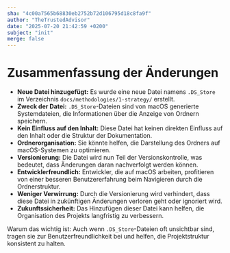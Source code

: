 ```yaml
---
sha: "4c00a7565b68830eb2752b72d106795d18c8fa9f"
author: "TheTrustedAdvisor"
date: "2025-07-20 21:42:59 +0200"
subject: "init"
merge: false
---
```


# Zusammenfassung der Änderungen

- **Neue Datei hinzugefügt:** Es wurde eine neue Datei namens `.DS_Store` im Verzeichnis `docs/methodologies/1-strategy/` erstellt.
- **Zweck der Datei:** `.DS_Store`-Dateien sind von macOS generierte Systemdateien, die Informationen über die Anzeige von Ordnern speichern.
- **Kein Einfluss auf den Inhalt:** Diese Datei hat keinen direkten Einfluss auf den Inhalt oder die Struktur der Dokumentation.
- **Ordnerorganisation:** Sie könnte helfen, die Darstellung des Ordners auf macOS-Systemen zu optimieren.
- **Versionierung:** Die Datei wird nun Teil der Versionskontrolle, was bedeutet, dass Änderungen daran nachverfolgt werden können.
- **Entwicklerfreundlich:** Entwickler, die auf macOS arbeiten, profitieren von einer besseren Benutzererfahrung beim Navigieren durch die Ordnerstruktur.
- **Weniger Verwirrung:** Durch die Versionierung wird verhindert, dass diese Datei in zukünftigen Änderungen verloren geht oder ignoriert wird.
- **Zukunftssicherheit:** Das Hinzufügen dieser Datei kann helfen, die Organisation des Projekts langfristig zu verbessern.

Warum das wichtig ist: Auch wenn `.DS_Store`-Dateien oft unsichtbar sind, tragen sie zur Benutzerfreundlichkeit bei und helfen, die Projektstruktur konsistent zu halten.

